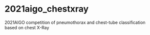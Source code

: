 # 2021aigo_chestxray
2021AIGO competition of pneumothorax and chest-tube classification based on chest X-Ray
